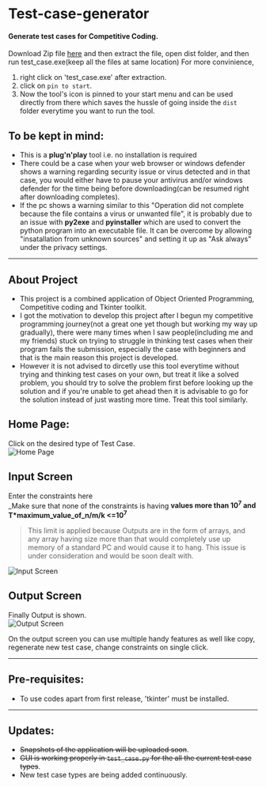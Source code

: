 # Test-case-generator  
#### Generate test cases for Competitive Coding.  
Download Zip file [here](https://github.com/Tanmay-901/Important-details/raw/master/test_case.zip) and then extract 
the file, open dist folder, and then run test_case.exe(keep all the files at same location)
For more convinience,
1. right click on 'test_case.exe' after extraction.
2. click on `pin to start`.
3. Now the tool's icon is pinned to your start menu and can be used directly from there which saves the hussle of going 
inside the `dist` folder everytime you want to run the tool.

## To be kept in mind:
* This is a **plug'n'play** tool i.e. no installation is required
* There could be a case when your web browser or windows defender shows a warning regarding security issue or virus
detected and in that case, you would either have to pause your antivirus and/or windows defender for the time being before downloading(can be resumed
right after downloading completes).
* If the pc shows a warning similar to this "Operation did not complete because the file contains a virus or unwanted file", it is 
probably due to an issue with **py2exe** and **pyinstaller** which are used to convert the python program into an executable file. It can be overcome by 
allowing "insatallation from unknown sources" and setting it up as "Ask always" under the privacy settings.  

------------------------
## About Project  
* This project is a combined application of Object Oriented Programming, Competitive coding and Tkinter toolkit.  
* I got the motivation to develop this project after I begun my competitive programming journey(not a great one yet though but working my way up gradually), 
there were many times when I saw people(including me and my friends) stuck on trying to struggle in thinking test cases when their program 
fails the submission, especially the case with beginners and that is the main reason this project is developed.
* However it is not advised to dircetly use this tool everytime without trying and thinking test cases on your own, but 
treat it like a solved problem, you should try to solve the problem first before looking up the solution and if you're unable to get ahead 
then it is advisable to go for the solution instead of just wasting more time. Treat this tool similarly.
  
## Home Page: 
Click on the desired type of Test Case.  
![Home Page](https://github.com/Tanmay-901/test-case-generator/blob/master/Images/Home.png)
## Input Screen  
Enter the constraints here  
_Make sure that none of the constraints is having **values more than 10<sup>7</sup> and T*maximum_value_of_n/m/k <=10<sup>7</sup>**   
> This limit is applied because Outputs are in the form of arrays, and any array having size more than that would completely use up memory of
> a standard PC and would cause it to hang. This issue is under consideration and would be soon dealt with.  
  
![Input Screen](https://github.com/Tanmay-901/test-case-generator/blob/master/Images/Input_screen.png)  
## Output Screen  
Finally Output is shown.  
![Output Screen](https://github.com/Tanmay-901/test-case-generator/blob/master/Images/Output_screen.png)  
  
On the output screen you can use multiple handy features as well like copy, regenerate new test case, change constraints
on single click.

------------------------
## Pre-requisites:  
* To use codes apart from first release, 'tkinter' must be installed.  
-------------------------
## Updates:
* ~~Snapshots of the application will be uploaded soon~~.
* ~~GUI is working properly in `test_case.py` for the all the current test case types~~.
* New test case types are being added continuously.
